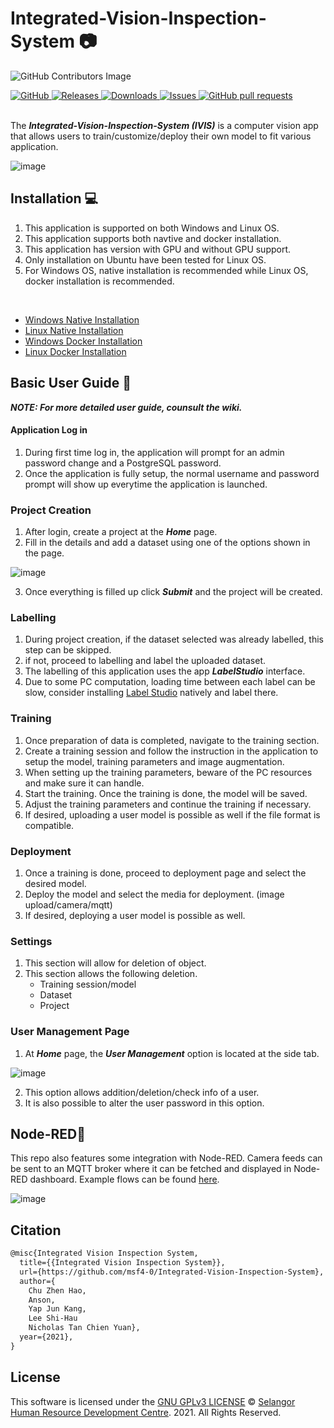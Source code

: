 # Integrated-Vision-Inspection-System :camera:

![GitHub Contributors Image](https://contrib.rocks/image?repo=msf4-0/Integrated-Vision-Inspection-System)

<a href="https://github.com/msf4-0/Integrated-Vision-Inspection-System/blob/master/LICENSE">
    <img alt="GitHub" src="https://img.shields.io/github/license/msf4-0/Integrated-Vision-Inspection-System.svg?color=blue">
</a>
<a href="https://github.com/msf4-0/Integrated-Vision-Inspection-System/releases">
    <img alt="Releases" src="https://img.shields.io/github/release/msf4-0/Integrated-Vision-Inspection-System?color=success" />
</a>
<a href="https://github.com/msf4-0/Integrated-Vision-Inspection-System/releases">
    <img alt="Downloads" src="https://img.shields.io/github/downloads/msf4-0/Integrated-Vision-Inspection-System/total.svg?color=success" />
</a>
<a href="https://github.com/msf4-0/Integrated-Vision-Inspection-System/issues">
      <img alt="Issues" src="https://img.shields.io/github/issues/msf4-0/Integrated-Vision-Inspection-System?color=blue" />
</a>
<a href="https://github.com/msf4-0/Integrated-Vision-Inspection-System/pulls">
    <img alt="GitHub pull requests" src="https://img.shields.io/github/issues-pr/msf4-0/Integrated-Vision-Inspection-System?color=blue" />
</a>
<br><br>

The ***Integrated-Vision-Inspection-System (IVIS)*** is a computer vision app that allows users to train/customize/deploy their own model to fit various application.

![image](https://user-images.githubusercontent.com/99409981/154192831-e42e7380-aa3f-4a63-9951-45c0b304947f.png)

## Installation :computer:
1. This application is supported on both Windows and Linux OS. 
2. This application supports both navtive and docker installation. 
3. This application has version with GPU and without GPU support.
4. Only installation on Ubuntu have been tested for Linux OS.
5. For Windows OS, native installation is recommended while Linux OS, docker installation is recommended. 

<br>

- [Windows Native Installation](https://github.com/msf4-0/Integrated-Vision-Inspection-System-IVIS/files/8069494/Native.installation.on.windows.system.docx)
- [Linux Native Installation](https://github.com/msf4-0/Integrated-Vision-Inspection-System-IVIS/files/8069286/IntegrateVisionSystemNativeInstall.Linux.docx)
- [Windows Docker Installation](https://github.com/msf4-0/Integrated-Vision-Inspection-System-IVIS/files/8069282/IntegrateVisionSystemDockerInstall.Windows.docx)
- [Linux Docker Installation](https://github.com/msf4-0/Integrated-Vision-Inspection-System-IVIS/files/8076594/IntegrateVisionSystemDockerInstall.Linux.docx)


## Basic User Guide :open_book:
***NOTE: For more detailed user guide, counsult the wiki.***
#### Application Log in
1. During first time log in, the application will prompt for an admin password change and a PostgreSQL password.
2. Once the application is fully setup, the normal username and password prompt will show up everytime the application is launched. 

### Project Creation
 1. After login, create a project at the ***Home*** page.
 2. Fill in the details and add a dataset using one of the options shown in the page.

![image](https://user-images.githubusercontent.com/99409981/154070190-5211f2cd-dea5-444a-a58f-0590475dd6d9.png)

 3. Once everything is filled up click ***Submit*** and the project will be created.

### Labelling
 1. During project creation, if the dataset selected was already labelled, this step can be skipped.
 2. if not, proceed to labelling and label the uploaded dataset.
 3. The labelling of this application uses the app ***LabelStudio*** interface.
 4. Due to some PC computation, loading time between each label can be slow, consider installing [Label Studio](https://labelstud.io/) natively and label there.

### Training 
 1. Once preparation of data is completed, navigate to the training section.
 2. Create a training session and follow the instruction in the application to setup the model, training parameters and image augmentation.
 3. When setting up the training parameters, beware of the PC resources and make sure it can handle.
 4. Start the training. Once the training is done, the model will be saved.
 5. Adjust the training parameters and continue the training if necessary.
 6. If desired, uploading a user model is possible as well if the file format is compatible.

### Deployment 
 1. Once a training is done, proceed to deployment page and select the desired model.
 2. Deploy the model and select the media for deployment. (image upload/camera/mqtt) 
 3. If desired, deploying a user model is possible as well.

### Settings
 1. This section will allow for deletion of object.
 2. This section allows the following deletion.
    - Training session/model
    - Dataset
    - Project

### User Management Page
 1. At ***Home*** page, the ***User Management*** option is located at the side tab.

![image](https://user-images.githubusercontent.com/99409981/154070530-64ee053b-1626-490d-b523-8d4d3e8c1523.png)

 2. This option allows addition/deletion/check info of a user.
 3. It is also possible to alter the user password in this option.

## Node-RED:link:
This repo also features some integration with Node-RED. Camera feeds can be sent to an MQTT broker where it can be fetched and displayed in Node-RED dashboard.
Example flows can be found [here](https://github.com/msf4-0/Integrated-Vision-Inspection-System-IVIS/tree/main/src/lib/Node_Red).

![image](https://user-images.githubusercontent.com/99409981/155087587-3c5e7dba-fdaa-4d16-87ee-104578ce9e93.png)


## Citation
```tex
@misc{Integrated Vision Inspection System,
  title={{Integrated Vision Inspection System}},
  url={https://github.com/msf4-0/Integrated-Vision-Inspection-System},
  author={
    Chu Zhen Hao,
    Anson,
    Yap Jun Kang,
    Lee Shi-Hau
    Nicholas Tan Chien Yuan},
  year={2021},
}
```
 
## License

This software is licensed under the [GNU GPLv3 LICENSE](/LICENSE) © [Selangor Human Resource Development Centre](http://www.shrdc.org.my/). 2021.  All Rights Reserved.
